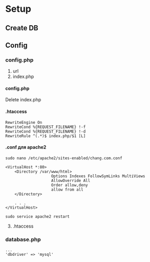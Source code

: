 # Setup
## Create DB
## Config
### config.php
1. url
2. index.php
#### config.php
 Delete index.php 
#### .htaccess
````
RewriteEngine On
RewriteCond %{REQUEST_FILENAME} !-f
RewriteCond %{REQUEST_FILENAME} !-d
RewriteRule ^(.*)$ index.php/$1 [L]
````
#### .conf для apache2
````
sudo nano /etc/apache2/sites-enabled/chang.com.conf

<VirtualHost *:80>
    <Directory /var/www/html>
                    Options Indexes FollowSymLinks MultiViews
                    AllowOverride All
                    Order allow,deny
                    allow from all
    </Directory>

    . . .
</VirtualHost>

sudo service apache2 restart
````
3. .htaccess
### database.php 
````
...
'dbdriver' => 'mysql'
````

